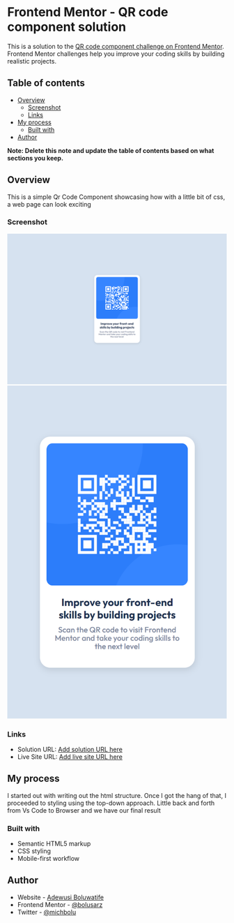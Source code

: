 # Frontend Mentor - QR code component solution

This is a solution to the [QR code component challenge on Frontend Mentor](https://www.frontendmentor.io/challenges/qr-code-component-iux_sIO_H). Frontend Mentor challenges help you improve your coding skills by building realistic projects. 

## Table of contents

- [Overview](#overview)
  - [Screenshot](#screenshot)
  - [Links](#links)
- [My process](#my-process)
  - [Built with](#built-with)
- [Author](#author)

**Note: Delete this note and update the table of contents based on what sections you keep.**

## Overview
This is a simple Qr Code Component showcasing how with a little bit of css, a web page can look exciting

### Screenshot

![](./screenshots/desktop.png)
![](./screenshots/mobile.png)

### Links

- Solution URL: [Add solution URL here](https://your-solution-url.com)
- Live Site URL: [Add live site URL here](https://your-live-site-url.com)

## My process
I started out with writing out the html structure. Once I got the hang of that, I proceeded to styling using the top-down approach. Little back and forth from Vs Code to Browser and we have our final result

### Built with

- Semantic HTML5 markup
- CSS styling
- Mobile-first workflow

## Author

- Website - [Adewusi Boluwatife](https://linktr.ee/boluwatife_adewusi)
- Frontend Mentor - [@bolusarz](https://www.frontendmentor.io/profile/bolusarz)
- Twitter - [@michbolu](https://www.twitter.com/michbolu)
